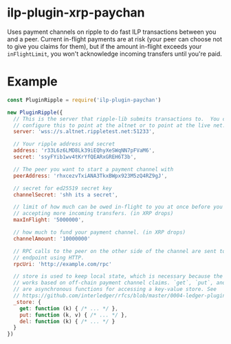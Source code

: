 # ilp-plugin-xrp-paychan

Uses payment channels on ripple to do fast ILP transactions between you and a
peer.  Current in-flight payments are at risk (your peer can choose not to give
you claims for them), but if the amount in-flight exceeds your `inFlightLimit`,
you won't acknowledge incoming transfers until you're paid.

# Example

```js
const PluginRipple = require('ilp-plugin-paychan')

new PluginRipple({
  // This is the server that ripple-lib submits transactions to.  You can
  // configure this to point at the altnet or to point at the live net.
  server: 'wss://s.altnet.rippletest.net:51233',

  // Your ripple address and secret
  address: 'r33L6z6LMD8Lk39iEQhyXeSWqNN7pFVaM6',
  secret: 'ssyFYib1wv4tKrYfQEARxGREH6T3b',

  // The peer you want to start a payment channel with
  peerAddress: 'rhxcezvTxiANA3TkxBWpx923M5zQ4RZ9gJ',

  // secret for ed25519 secret key
  channelSecret: 'shh its a secret',

  // limit of how much can be owed in-flight to you at once before you stop
  // accepting more incoming transfers. (in XRP drops)
  maxInFlight: '5000000',

  // how much to fund your payment channel. (in XRP drops)
  channelAmount: '10000000'

  // RPC calls to the peer on the other side of the channel are sent to this
  // endpoint using HTTP.
  rpcUri: 'http://example.com/rpc'

  // store is used to keep local state, which is necessary because the plugin
  // works based on off-chain payment channel claims. `get`, `put`, and `del`
  // are asynchronous functions for accessing a key-value store. See
  // https://github.com/interledger/rfcs/blob/master/0004-ledger-plugin-interface/0004-ledger-plugin-interface.md#class-pluginoptions
  _store: {
    get: function (k) { /* ... */ },
    put: function (k, v) { /* ... */ },
    del: function (k) { /* ... */ }
  }
})
```
